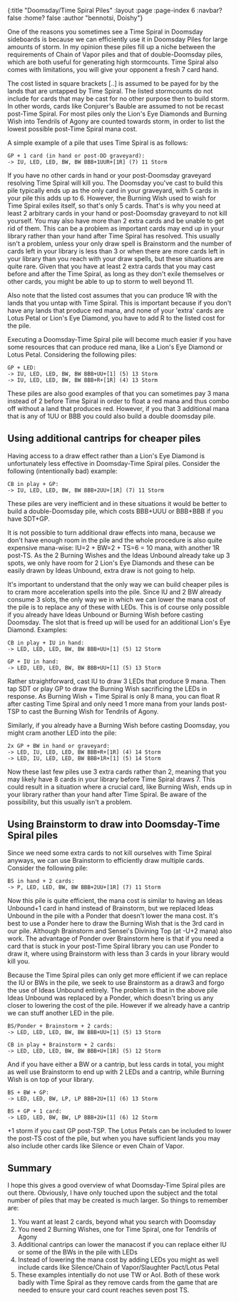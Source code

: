 {:title "Doomsday/Time Spiral Piles"
 :layout :page
 :page-index 6
 :navbar? false
 :home? false
 :author "bennotsi, Doishy"}

One of the reasons you sometimes see a Time Spiral in Doomsday sideboards is
because we can efficiently use it in Doomsday Piles for large amounts of storm.
In my opinion these piles fill up a niche between the requirements of Chain of
Vapor piles and that of double-Doomsday piles, which are both useful for
generating high stormcounts. Time Spiral also comes with limitations, you will
give your opponent a fresh 7 card hand.

The cost listed in square brackets [..] is assumed to be payed for by the lands
that are untapped by Time Spiral. The listed stormcounts do not include for
cards that may be cast for no other purpose then to build storm. In other words,
cards like Conjurer's Bauble are assumed to not be recast post-Time Spiral. For
most piles only the Lion's Eye Diamonds and Burning Wish into Tendrils of Agony
are counted towards storm, in order to list the lowest possible post-Time Spiral
mana cost.

A simple example of a pile that uses Time Spiral is as follows:

```
GP + 1 card (in hand or post-DD graveyard):
-> IU, LED, LED, BW, BW BBB+1UUR+[1R] (7) 11 Storm
```

If you have no other cards in hand or your post-Doomsday graveyard resolving
Time Spiral will kill you. The Doomsday you've cast to build this pile typically
ends up as the only card in your graveyard, with 5 cards in your pile this adds
up to 6. However, the Burning Wish used to wish for Time Spiral exiles itself,
so that's only 5 cards. That's is why you need at least 2 arbitrary cards in
your hand or post-Doomsday graveyard to not kill yourself. You may also have
more than 2 extra cards and be unable to get rid of them. This can be a problem
as important cards may end up in your library rather than your hand after Time
Spiral has resolved. This usually isn't a problem, unless your only draw spell
is Brainstorm and the number of cards left in your library is less than 3 or
when there are more cards left in your library than you reach with your draw
spells, but these situations are quite rare. Given that you have at least 2
extra cards that you may cast before and after the Time Spiral, as long as they
don't exile themselves or other cards, you might be able to up to storm to well
beyond 11.

Also note that the listed cost assumes that you can produce 1R with the lands
that you untap with Time Spiral. This is important because if you don't have any
lands that produce red mana, and none of your 'extra' cards are Lotus Petal or
Lion's Eye Diamond, you have to add R to the listed cost for the pile.

Executing a Doomsday-Time Spiral pile will become much easier if you have some
resources that can produce red mana, like a Lion's Eye Diamond or Lotus Petal.
Considering the following piles:

```
GP + LED:
-> IU, LED, LED, BW, BW BBB+UU+[1] (5) 13 Storm
-> IU, LED, LED, BW, BW BBB+R+[1R] (4) 13 Storm
```

These piles are also good examples of that you can sometimes pay 3 mana instead
of 2 before Time Spiral in order to float a red mana and thus combo off without
a land that produces red. However, if you that 3 additional mana that is any of
1UU or BBB you could also build a double doomsday pile.

## Using additional cantrips for cheaper piles

Having access to a draw effect rather than a Lion's Eye Diamond is unfortunately
less effective in Doomsday-Time Spiral piles. Consider the following
(intentionally bad) example:

```
CB in play + GP:
-> IU, LED, LED, BW, BW BBB+2UU+[1R] (7) 11 Storm
```

These piles are very inefficient and in these situations it would be better to
build a double-Doomsday pile, which costs BBB+UUU or BBB+BBB if you have SDT+GP.

It is not possible to turn additional draw effects into mana, because we don't
have enough room in the pile and the whole procedure is also quite expensive
mana-wise: IU=2 + BW=2 + TS=6 = 10 mana, with another 1R post-TS. As the 2
Burning Wishes and the Ideas Unbound already take up 3 spots, we only have room
for 2 Lion's Eye Diamonds and these can be easily drawn by Ideas Unbound, extra
draw is not going to help.

It's important to understand that the only way we can build cheaper piles is to
cram more acceleration spells into the pile. Since IU and 2 BW already consume 3
slots, the only way we in which we can lower the mana cost of the pile is to
replace any of these with LEDs. This is of course only possible if you already
have Ideas Unbound or Burning Wish before casting Doomsday. The slot that is
freed up will be used for an additional Lion's Eye Diamond. Examples:

```
CB in play + IU in hand:
-> LED, LED, LED, BW, BW BBB+UU+[1] (5) 12 Storm

GP + IU in hand:
-> LED, LED, LED, BW, BW BBB+UU+[1] (5) 13 Storm
```

Rather straightforward, cast IU to draw 3 LEDs that produce 9 mana. Then tap SDT
or play GP to draw the Burning Wish sacrificing the LEDs in response. As Burning
Wish + Time Spiral is only 8 mana, you can float R after casting Time Spiral and
only need 1 more mana from your lands post-TSP to cast the Burning Wish for
Tendrils of Agony.

Similarly, if you already have a Burning Wish before casting Doomsday, you might
cram another LED into the pile:

```
2x GP + BW in hand or graveyard:
-> LED, IU, LED, LED, BW BBB+R+[1R] (4) 14 Storm
-> LED, IU, LED, LED, BW BBB+1R+[1] (5) 14 Storm
```

Now these last few piles use 3 extra cards rather than 2, meaning that you may
likely have 8 cards in your library before Time Spiral draws 7. This could
result in a situation where a crucial card, like Burning Wish, ends up in your
library rather than your hand after Time Spiral. Be aware of the possibility,
but this usually isn't a problem.

## Using Brainstorm to draw into Doomsday-Time Spiral piles

Since we need some extra cards to not kill ourselves with Time Spiral anyways,
we can use Brainstorm to efficiently draw multiple cards. Consider the following
pile:

```
BS in hand + 2 cards:
-> P, LED, LED, BW, BW BBB+2UU+[1R] (7) 11 Storm
```

Now this pile is quite efficient, the mana cost is similar to having an Ideas
Unbound+1 card in hand instead of Brainstorm, but we replaced Ideas Unbound in
the pile with a Ponder that doesn't lower the mana cost. It's best to use a
Ponder here to draw the Burning Wish that is the 3rd card in our pile. Although
Brainstorm and Sensei's Divining Top (at -U+2 mana) also work. The advantage of
Ponder over Brainstorm here is that if you need a card that is stuck in your
post-Time Spiral library you can use Ponder to draw it, where using Brainstorm
with less than 3 cards in your library would kill you.

Because the Time Spiral piles can only get more efficient if we can replace the
IU or BWs in the pile, we seek to use Brainstorm as a draw3 and forgo the use of
Ideas Unbound entirely. The problem is that in the above pile Ideas Unbound was
replaced by a Ponder, which doesn't bring us any closer to lowering the cost of
the pile. However if we already have a cantrip we can stuff another LED in the
pile.

```
BS/Ponder + Brainstorm + 2 cards:
-> LED, LED, LED, BW, BW BBB+UU+[1] (5) 13 Storm

CB in play + Brainstorm + 2 cards:
-> LED, LED, LED, BW, BW BBB+U+[1R] (5) 12 Storm
```

And if you have either a BW or a cantrip, but less cards in total, you might as
well use Brainstorm to end up with 2 LEDs and a cantrip, while Burning Wish is
on top of your library.

```
BS + BW + GP:
-> LED, LED, BW, LP, LP BBB+2U+[1] (6) 13 Storm

BS + GP + 1 card:
-> LED, LED, BW, BW, LP BBB+2U+[1] (6) 12 Storm
```

+1 storm if you cast GP post-TSP. The Lotus Petals can be included to lower the
post-TS cost of the pile, but when you have sufficient lands you may also
include other cards like Silence or even Chain of Vapor.

## Summary

I hope this gives a good overview of what Doomsday-Time Spiral piles are out
there. Obviously, I have only touched upon the subject and the total number of
piles that may be created is much larger. So things to remember are:

1. You want at least 2 cards, beyond what you search with Doomsday
2. You need 2 Burning Wishes, one for Time Spiral, one for Tendrils of Agony
3. Additional cantrips can lower the manacost if you can replace either IU or
   some of the BWs in the pile with LEDs
4. Instead of lowering the mana cost by adding LEDs you might as well include
   cards like Silence/Chain of Vapor/Slaughter Pact/Lotus Petal
5. These examples intentially do not use TW or AoI. Both of these work badly
   with Time Spiral as they remove cards from the game that are needed to ensure
   your card count reaches seven post TS.
